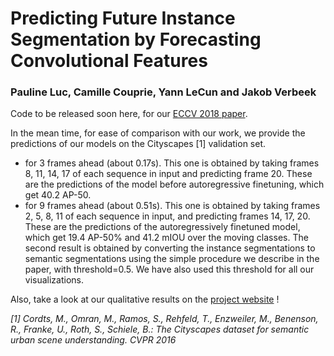 # Predicting Future Instance Segmentation by Forecasting Convolutional Features
### Pauline Luc, Camille Couprie, Yann LeCun and Jakob Verbeek

Code to be released soon here, for our [ECCV 2018 paper](https://arxiv.org/pdf/1803.11496.pdf).

In the mean time, for ease of comparison with our work, we provide the predictions of our models on the Cityscapes [1] validation set.
- for 3 frames ahead (about 0.17s). This one is obtained by taking frames 8, 11, 14, 17 of each sequence in input and predicting frame 20. These are the predictions of the model before autoregressive finetuning, which get 40.2 AP-50.
- for 9 frames ahead (about 0.51s). This one is obtained by taking frames 2, 5, 8, 11 of each sequence in input, and predicting frames 14, 17, 20. These are the predictions of the autoregressively finetuned model, which get 19.4 AP-50% and 41.2 mIOU over the moving classes. The second result is obtained by converting the instance segmentations to semantic segmentations using the simple procedure we describe in the paper, with threshold=0.5. We have also used this threshold for all our visualizations.

Also, take a look at our qualitative results on the [project website](http://thoth.inrialpes.fr/people/pluc/instpred2018) !

*[1] Cordts, M., Omran, M., Ramos, S., Rehfeld, T., Enzweiler, M., Benenson, R., Franke, U., Roth, S., Schiele, B.: The Cityscapes dataset for semantic urban scene understanding. CVPR 2016*
